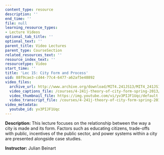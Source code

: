 ```yaml
---
content_type: resource
description: ''
end_time: ''
file: null
learning_resource_types:
- Lecture Videos
optional_tab_title: ''
optional_text: ''
parent_title: Video Lectures
parent_type: CourseSection
related_resources_text: ''
resource_index_text: ''
resourcetype: Video
start_time: ''
title: 'Lec 15: City Form and Process'
uid: 88f9cae3-cd44-77c4-6477-a62af5e48892
video_files:
  archive_url: http://www.archive.org/download/MIT4.241JS13/MIT4_241JS13_lec15_300k.mp4
  video_captions_file: /courses/4-241j-theory-of-city-form-spring-2013/4202b06d98565ff88aee490775c80e74_yv3PIJF1Uqc.vtt
  video_thumbnail_file: https://img.youtube.com/vi/yv3PIJF1Uqc/default.jpg
  video_transcript_file: /courses/4-241j-theory-of-city-form-spring-2013/754101e1b36eee0ed8c99b7febcb5258_yv3PIJF1Uqc.pdf
video_metadata:
  youtube_id: yv3PIJF1Uqc
---
```


**Description:** This lecture focuses on the relationship between the way a city is made and its form. Factors such as educating citizens, trade-offs with public, incentives of the public sector, and power systems within a city are presented alongside case studies.

**Instructor:** Julian Beinart